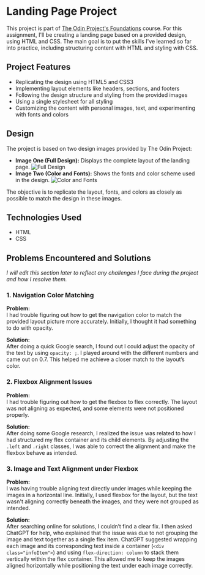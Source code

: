 # Landing Page Project

This project is part of [The Odin Project's Foundations](https://www.theodinproject.com/lessons/foundations-landing-page) course. For this assignment, I'll be creating a landing page based on a provided design, using HTML and CSS. The main goal is to put the skills I've learned so far into practice, including structuring content with HTML and styling with CSS.

## Project Features

- Replicating the design using HTML5 and CSS3
- Implementing layout elements like headers, sections, and footers
- Following the design structure and styling from the provided images
- Using a single stylesheet for all styling
- Customizing the content with personal images, text, and experimenting with fonts and colors

## Design

The project is based on two design images provided by The Odin Project:
- **Image One (Full Design):** Displays the complete layout of the landing page.
![Full Design](https://cdn.statically.io/gh/TheOdinProject/curriculum/81a5d553f4073e593d23a6ab00d50eef8620796d/foundations/html_css/project/imgs/01.png)
- **Image Two (Color and Fonts):** Shows the fonts and color scheme used in the design.
![Color and Fonts](https://cdn.statically.io/gh/TheOdinProject/curriculum/a38403e7d81cc8305af16ac48985cfbde87834d6/foundations/html_css/flexbox/project-landing-page/imgs/02.png)

The objective is to replicate the layout, fonts, and colors as closely as possible to match the design in these images.

## Technologies Used

- HTML
- CSS

## Problems Encountered and Solutions

*I will edit this section later to reflect any challenges I face during the project and how I resolve them.*

### 1. Navigation Color Matching

**Problem:**  
I had trouble figuring out how to get the navigation color to match the provided layout picture more accurately. Initially, I thought it had something to do with opacity.

**Solution:**  
After doing a quick Google search, I found out I could adjust the opacity of the text by using `opacity: ;`. I played around with the different numbers and came out on 0.7. This helped me achieve a closer match to the layout’s color.

### 2. Flexbox Alignment Issues

**Problem:**  
I had trouble figuring out how to get the flexbox to flex correctly. The layout was not aligning as expected, and some elements were not positioned properly.

**Solution:**  
After doing some Google research, I realized the issue was related to how I had structured my flex container and its child elements. By adjusting the `.left` and `.right` classes, I was able to correct the alignment and make the flexbox behave as intended.

### 3. Image and Text Alignment under Flexbox

**Problem:**  
I was having trouble aligning text directly under images while keeping the images in a horizontal line. Initially, I used flexbox for the layout, but the text wasn't aligning correctly beneath the images, and they were not grouped as intended.

**Solution:**  
After searching online for solutions, I couldn’t find a clear fix. I then asked ChatGPT for help, who explained that the issue was due to not grouping the image and text together as a single flex item. ChatGPT suggested wrapping each image and its corresponding text inside a container (`<div class="infoItem">`) and using `flex-direction: column` to stack them vertically within the flex container. This allowed me to keep the images aligned horizontally while positioning the text under each image correctly.

